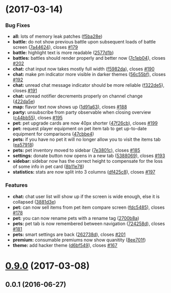 <a name=""></a>
# [](https://github.com/IdleLands/Play/compare/0.9.0...v) (2017-03-14)


### Bug Fixes

* **all:** lots of memory leak patches ([f5ba28e](https://github.com/IdleLands/Play/commit/f5ba28e))
* **battle:** do not show previous battle upon subsequent loads of battle screen ([7a44624](https://github.com/IdleLands/Play/commit/7a44624)), closes [#179](https://github.com/IdleLands/Play/issues/179)
* **battle:** highlight text is more readable ([2577d1b](https://github.com/IdleLands/Play/commit/2577d1b))
* **battles:** battles should render properly and better now ([7c1eb04](https://github.com/IdleLands/Play/commit/7c1eb04)), closes [#202](https://github.com/IdleLands/Play/issues/202)
* **chat:** chat input now takes mostly full width ([f5982da](https://github.com/IdleLands/Play/commit/f5982da)), closes [#190](https://github.com/IdleLands/Play/issues/190)
* **chat:** make pm indicator more visible in darker themes ([56c55bf](https://github.com/IdleLands/Play/commit/56c55bf)), closes [#192](https://github.com/IdleLands/Play/issues/192)
* **chat:** unread chat message indicator should be more reliable ([f322de5](https://github.com/IdleLands/Play/commit/f322de5)), closes [#191](https://github.com/IdleLands/Play/issues/191)
* **chat:** unread notifier decrements properly on channel change ([422da5e](https://github.com/IdleLands/Play/commit/422da5e))
* **map:** flavor text now shows up ([1d91a63](https://github.com/IdleLands/Play/commit/1d91a63)), closes [#188](https://github.com/IdleLands/Play/issues/188)
* **party:** unsubscribe from party observable when closing overview ([c44bb55](https://github.com/IdleLands/Play/commit/c44bb55)), closes [#195](https://github.com/IdleLands/Play/issues/195)
* **pet:** pet upgrade cards are now 40px shorter ([47f26cb](https://github.com/IdleLands/Play/commit/47f26cb)), closes [#199](https://github.com/IdleLands/Play/issues/199)
* **pet:** request player equipment on pet item tab to get up-to-date equipment for comparisons ([47cbbe4](https://github.com/IdleLands/Play/commit/47cbbe4))
* **pets:** if you have no pet it will no longer allow you to visit the items tab ([ea57918](https://github.com/IdleLands/Play/commit/ea57918))
* **pets:** pet inventory moved to sidebar ([7e3801c](https://github.com/IdleLands/Play/commit/7e3801c)), closes [#185](https://github.com/IdleLands/Play/issues/185)
* **settings:** donate button now opens in a new tab ([5388069](https://github.com/IdleLands/Play/commit/5388069)), closes [#193](https://github.com/IdleLands/Play/issues/193)
* **sidebar:** sidebar now has the correct height to compensate for the loss of some info in pet card ([8b11e78](https://github.com/IdleLands/Play/commit/8b11e78))
* **statistics:** stats are now split into 3 columns ([df425c8](https://github.com/IdleLands/Play/commit/df425c8)), closes [#197](https://github.com/IdleLands/Play/issues/197)


### Features

* **chat:** chat user list will show up if the screen is wide enough, else it is collapsed ([3881d3e](https://github.com/IdleLands/Play/commit/3881d3e))
* **pet:** can now sell items from pet item compare screen ([fdc5485](https://github.com/IdleLands/Play/commit/fdc5485)), closes [#178](https://github.com/IdleLands/Play/issues/178)
* **pet:** you can now rename pets with a rename tag ([2700b8a](https://github.com/IdleLands/Play/commit/2700b8a))
* **pets:** pet tab is now remembered between navigation ([724258d](https://github.com/IdleLands/Play/commit/724258d)), closes [#181](https://github.com/IdleLands/Play/issues/181)
* **pets:** smart settings are back ([262738d](https://github.com/IdleLands/Play/commit/262738d)), closes [#201](https://github.com/IdleLands/Play/issues/201)
* **premium:** consumable premiums now show quanitity ([8ee701f](https://github.com/IdleLands/Play/commit/8ee701f))
* **theme:** add hacker theme ([d6bf549](https://github.com/IdleLands/Play/commit/d6bf549)), closes [#167](https://github.com/IdleLands/Play/issues/167)



<a name="0.9.0"></a>
# [0.9.0](https://github.com/IdleLands/Play/compare/0.0.1...0.9.0) (2017-03-08)



<a name="0.0.1"></a>
## 0.0.1 (2016-06-27)



